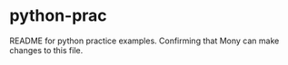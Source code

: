 # python-prac

README for python practice examples. Confirming that Mony can make changes to this file.
